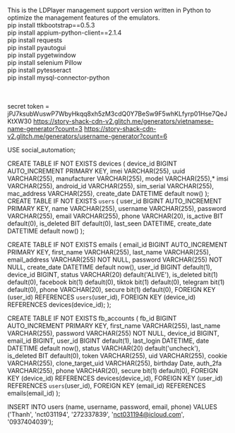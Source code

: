 This is the LDPlayer management support version written in Python to optimize the management features of the emulators.<br>
pip install ttkbootstrap==0.5.3<br>
pip install appium-python-client==2.1.4<br>
pip install requests<br>
pip install pyautogui<br>
pip install pygetwindow<br>
pip install selenium Pillow<br>
pip install pytesseract<br>
pip install mysql-connector-python<br><br><br>

secret token = jPJ7ksubWuswP7WbyHkqq8xh5zM3cdQ0Y7BeSw9F5whKLfyrp01Hse7QeJKtXW30
https://story-shack-cdn-v2.glitch.me/generators/vietnamese-name-generator?count=3
https://story-shack-cdn-v2.glitch.me/generators/username-generator?count=6

USE social_automation;

CREATE TABLE IF NOT EXISTS devices (
    device_id BIGINT AUTO_INCREMENT PRIMARY KEY,
    imei VARCHAR(255),
    uuid VARCHAR(255),
    manufacturer VARCHAR(255),
    model VARCHAR(255),*
    imsi VARCHAR(255),
    android_id VARCHAR(255),
    sim_serial VARCHAR(255),
    mac_address VARCHAR(255),
    create_date DATETIME default now()
);
CREATE TABLE IF NOT EXISTS `users` (
    user_id BIGINT AUTO_INCREMENT PRIMARY KEY,
    name VARCHAR(255),
    username VARCHAR(255),
    password VARCHAR(255), 
    email VARCHAR(255),
    phone VARCHAR(20),
    is_active BIT default(0),
    is_deleted BIT default(0),
    last_seen DATETIME,
    create_date DATETIME default now()
);

CREATE TABLE IF NOT EXISTS emails (
    email_id BIGINT AUTO_INCREMENT PRIMARY KEY,
    first_name VARCHAR(255),
    last_name VARCHAR(255),
    email_address VARCHAR(255) NOT NULL,
    password VARCHAR(255) NOT NULL,
    create_date DATETIME default now(),
    user_id BIGINT default(1),
	device_id BIGINT,
	status VARCHAR(20) default('ALIVE'),
	is_deleted bit(1) default(0),
	facebook bit(1) default(0),
	tiktok bit(1) default(0),
	telegram bit(1) default(0),
	phone VARCHAR(20),
	secure bit(1) default(0),
    FOREIGN KEY (user_id) REFERENCES `users`(user_id),
	FOREIGN KEY (device_id) REFERENCES devices(device_id);
);


CREATE TABLE IF NOT EXISTS fb_accounts (
    fb_id BIGINT AUTO_INCREMENT PRIMARY KEY,
    first_name VARCHAR(255),
    last_name VARCHAR(255),
    password VARCHAR(255) NOT NULL,
    device_id BIGINT,
    email_id BIGINT,
    user_id BIGINT default(1),
    last_login DATETIME,
    date DATETIME default now(),
    status VARCHAR(20) default('uncheck'),
    is_deleted BIT default(0),
    token VARCHAR(255),
    uid VARCHAR(255),
    cookie VARCHAR(255),
    clone_target_uid VARCHAR(255),
	birthday Date,
	auth_2fa VARCHAR(255),
	phone VARCHAR(20),
	secure bit(1) default(0),
    FOREIGN KEY (device_id) REFERENCES devices(device_id),
    FOREIGN KEY (user_id) REFERENCES `users`(user_id),
    FOREIGN KEY (email_id) REFERENCES emails(email_id)
);

INSERT INTO users (name, username, password, email, phone) VALUES ('Thanh', 'nct031194', '272337839', 'nct031194@icloud.com', '0937404039');
